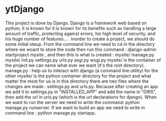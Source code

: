 # ytDjango
This project is done by Django. Django is a framework web based on python, it is known for it is known for its benefits such as handling a large amount of traffic, protecting against errors, his high level of security, and his huge number of features... . Inorder to create a project, we should do some initial steup. From the command line we need to cd in the directory where we woant to store the code then run this command : django-admin startproject mysite , and then this is what is created : mysite/ manage.py mysite/ init.py settings.py urls.py asgi.py wsgi.py mysite/ is the container of the project we can name what ever we want (it's the root directory). manage.py : help us to interact with django (a command line utility) for the other mysite/ is the python container directory for the project and what matter the most for us is in this directory there are two files where the changes are made : settings.py and urls.py. Because after creating an app we add it to settings.py in "INSTALLED_APP" and add the name in "DIRS", then add the url in urls.py (which is the url declarations for django). When we want to run the server we need to write the command: python manage.py runserver. If we want to build an app we need to write in command line : python manage.py startapp.
